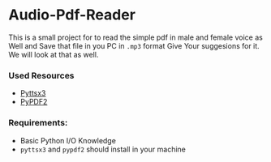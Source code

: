 # Audio-Pdf-Reader
This is a small project for to read the simple pdf in male and female voice as Well and Save that file in you PC in `.mp3` format Give Your suggesions for it. We will look at that as well.

### Used Resources 
 - [Pyttsx3](https://pyttsx3.readthedocs.io/en/latest/engine.html#changing-voices)
 - [PyPDF2](http://pybrary.net/pyPdf/pythondoc-pyPdf.pdf.html)
                  
### Requirements:
 - Basic Python I/O Knowledge
 - `pyttsx3` and `pypdf2` should install in your machine
